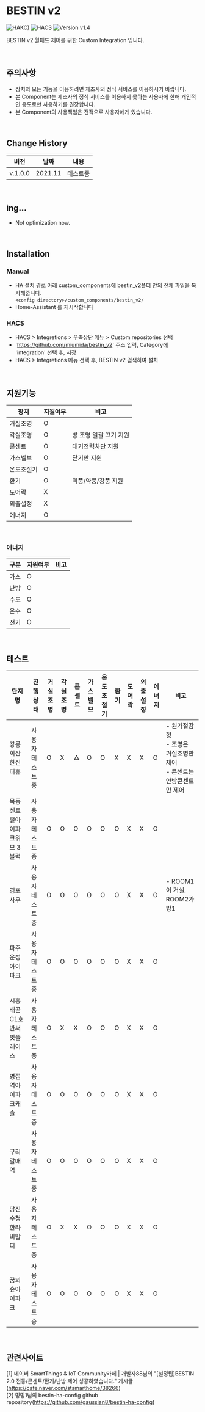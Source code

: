 # BESTIN v2

![HAKC)][hakc-shield]
![HACS][hacs-shield]
![Version v1.4][version-shield]

BESTIN v2 월패드 제어를 위한 Custom Integration 입니다.

<br>

## 주의사항
- 장치의 모든 기능을 이용하려면 제조사의 정식 서비스를 이용하시기 바랍니다.
- 본 Component는 제조사의 정식 서비스를 이용하지 못하는 사용자에 한해 개인적인 용도로만 사용하기를 권장합니다.
- 본 Component의 사용책임은 전적으로 사용자에게 있습니다.

<br>

## Change History
| 버전 | 날짜 | 내용 | 
|-----|-----|-----|
| v.1.0.0 | 2021.11 | 테스트중  |

<br>


## ing...
- Not optimization now.

<br>

## Installation
### Manual
- HA 설치 경로 아래 custom_components에 bestin_v2폴더 안의 전체 파일을 복사해줍니다.<br>
  `<config directory>/custom_components/bestin_v2/`<br>
- Home-Assistant 를 재시작합니다<br>
### HACS
- HACS > Integretions > 우측상단 메뉴 > Custom repositories 선택
- 'https://github.com/miumida/bestin_v2' 주소 입력, Category에 'integration' 선택 후, 저장
- HACS > Integretions 메뉴 선택 후, BESTIN v2 검색하여 설치

<br>

## 지원기능
| 장치 | 지원여부 | 비고 |
|-----|-----|-----|
| 거실조명 | O | |
| 각실조명 | O | 방 조명 일괄 끄기 지원|
| 콘센트 | O | 대기전력차단 지원 |
| 가스벨브 | O | 닫기만 지원 |
| 온도조절기 | O | |
| 환기 | O | 미풍/약풍/강풍 지원 |
| 도어락 | X | |
| 외출설정 | X | |
| 에너지| O | |

<br>

### 에너지
|구분|지원여부|비고|
|--|--|--|
| 가스 | O | |
| 난방 | O | |
| 수도 | O | |
| 온수 | O | |
| 전기 | O | |


<br>


## 테스트
|단지명|진행상태|거실조명|각실조명|콘센트|가스벨브|온도조절기|환기|도어락|외출설정|에너지|비고|
|-------|-----|-----|-----|-----|-----|-----|-----|-----|-----|-----|-----|
|강릉회산 한신더휴| 사용자 테스트중| O | X | △ | O | O | X | X | X | O | - 원가절감형<br>- 조명은 거실조명만 제어<br>- 콘센트는 안방콘센트만 제어|
|목동센트럴아이파크위브 3블럭| 사용자 테스트중| O | O | O | O | O | O | X | X | O | |
|김포사우| 사용자 테스트중| O | O | O | O | O | O | X | X | O | - ROOM1이 거실, ROOM2가 방1 |
|파주운정아이파크| 사용자 테스트중| O | O | O | O | O | O | X | X | O |  |
|시흥배곧C1호반써밋플레이스| 사용자 테스트중 | O | X | X | O | O | O | X | X | O |  |
|병점역아이파크캐슬 | 사용자 테스트중 | O | O | O | O | O | O | X | X | O |  |
|구리갈매역 | 사용자 테스트중 | O | O | O | O | O | O | X | X | O |  |
|당진수청한라비발디 | 사용자 테스트중 | O | X | X | O | O | O | X | X | O |  |
|꿈의숲아이파크 | 사용자 테스트중 | O | O | O | O | O | O | X | X | O |  |

<br>

## 관련사이트
[1] 네이버 SmartThings & IoT Community카페 | 개발자88님의 "[설정팁]BESTIN 2.0 전등/콘센트/환기/난방 제어 성공하였습니다." 게시글(<https://cafe.naver.com/stsmarthome/38266>)<br>
[2] 밍밍1님의 bestin-ha-config github repository(<https://github.com/gaussian8/bestin-ha-config>)<br>



[version-shield]: https://img.shields.io/badge/version-v1.0.0-orange.svg
[hakc-shield]: https://img.shields.io/badge/HAKC-Enjoy-blue.svg
[hacs-shield]: https://img.shields.io/badge/HACS-Custom-red.svg
